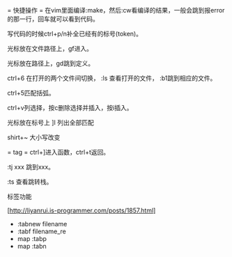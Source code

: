 
= 快捷操作 =
在vim里面编译:make，然后:cw看编译的结果，一般会跳到报error的那一行，回车就可以看到代码。

写代码的时候ctrl+p/n补全已经有的标号(token)。

光标放在文件路径上，gf进入。

光标放在路径上，gd跳到定义。

ctrl+6 在打开的两个文件间切换，
:ls 查看打开的文件， :b1跳到相应的文件。

ctrl+5匹配括弧。

ctrl+v列选择，按c删除选择并插入，按i插入。

光标放在标号上 ]I 列出全部匹配

shirt+~ 大小写改变



= tag =
ctrl+]进入函数，ctrl+t返回。

:tj xxx 跳到xxx。

:ts 查看跳转栈。


标签功能

[http://liyanrui.is-programmer.com/posts/1857.html]
- :tabnew filename
- :tabf filename_re
- map <S-Left> :tabp<CR>
- map <S-Right> :tabn<CR>

